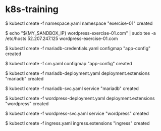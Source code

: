 # k8s-training

$ kubectl create -f namespace.yaml
  namespace "exercise-01" created

$ echo "${MY_SANDBOX_IP} wordpress-exercise-01.com" | sudo tee -a /etc/hosts
  52.207.247.125 wordpress-exercise-01.com

$ kubectl create -f mariadb-credentials.yaml
  configmap "app-config" created

$ kubectl create -f cm.yaml
  configmap "app-config" created

$ kubectl create -f mariadb-deployment.yaml
  deployment.extensions "mariadb" created

$ kubectl create -f mariadb-svc.yaml
  service "mariadb" created

$ kubectl create -f wordpress-deployment.yaml
  deployment.extensions "wordpress" created

$ kubectl create -f wordpress-svc.yaml
  service "wordpress" created

$ kubectl create -f ingress.yaml
  ingress.extensions "ingress" created
